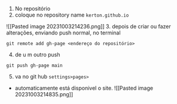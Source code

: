 1. No repositório
2. coloque no repository name
``kerton.github.io``

![[Pasted image 20231003214236.png]]
3. depois de criar ou fazer alterações, enviando push normal, no terminal

```shell
git remote add gh-page <endereço do repositório>
```
4. de u m outro push

```shell
git push gh-page main
```
5. va no git hub 
``settings>pages>``
- automaticamente está disponivel o site.
![[Pasted image 20231003214835.png]]


